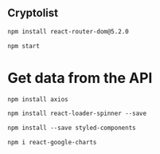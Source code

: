 ## Cryptolist

```md
npm install react-router-dom@5.2.0
```

```md
npm start
```

# Get data from the API

```md
npm install axios
```

```md
npm install react-loader-spinner --save
```

```md
npm install --save styled-components
```

```md
npm i react-google-charts
```
